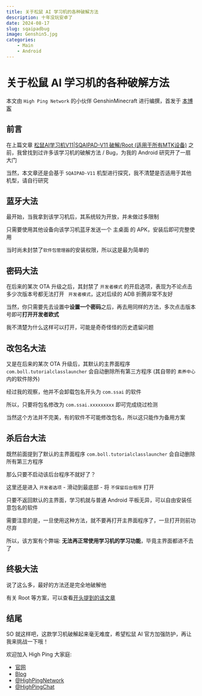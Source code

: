 ```yaml
---
title: 关于松鼠 AI 学习机的各种破解方法
description: 十年没玩安卓了
date: 2024-08-17
slug: sqaipadbug
image: Genshin5.jpg
categories:
    - Main
    - Android
---
```


# 关于松鼠 AI 学习机的各种破解方法

本文由 `High Ping Network` 的小伙伴 GenshinMinecraft 进行编撰，首发于 [本博客](https://blog.c1oudf1are.eu.org/p/) 

## 前言

在上篇文章 [松鼠AI学习机V11|SQAIPAD-V11 破解/Root (适用于所有MTK设备)](https://blog.c1oudf1are.eu.org/p/sqaipad/) 之前，我曾找到过许多该学习机的破解方法 / Bug，为我的 Android 研究开了一扇大门

当然，本文章还是会基于 `SQAIPAD-V11` 机型进行探究，我不清楚是否适用于其他机型，请自行研究

## 蓝牙大法

最开始，当我拿到该学习机后，其系统较为开放，并未做过多限制

只需要使用其他设备向该学习机蓝牙发送一个 主桌面 的 APK，安装后即可完整使用

当时尚未封禁了`软件包管理器`的安装权限，所以这是最为简单的

## 密码大法

在后来的某次 OTA 升级之后，其封禁了 `开发者模式` 的开启选项，表现为不论点击多少次版本号都无法打开 `
开发者模式`，这对后续的 ADB 折腾非常不友好

当然，你只需要先去设置中**设置一个密码**之后，再去用同样的方法，多次点击版本号即可**打开开发者欧式**

我不清楚为什么这样可以打开，可能是奇奇怪怪的历史遗留问题

## 改包名大法

又是在后来的某次 OTA 升级后，其默认的主界面程序 `com.boll.tutorialclasslauncher` 会自动删除所有第三方程序 (其自带的 `素养中心` 内的软件除外)

经过我的观察，他并不会卸载包名开头为 `com.ssai` 的软件

所以，只要将包名修改为 `com.ssai.xxxxxxxxx` 即可完成绕过检测

当然这个方法并不完美，有的软件不可能修改包名，所以这只能作为备用方案

## 杀后台大法

既然前面提到了默认的主界面程序 `com.boll.tutorialclasslauncher` 会自动删除所有第三方程序

那么只要不启动该后台程序不就好了？

这里还是进入 `开发者选项` - 滑动到最底部 - 将 `不保留后台程序` 打开

只要不返回默认的主界面，学习机就与普通 Android 平板无异，可以自由安装任意包名的软件

需要注意的是，一旦使用这种方法，就不要再打开主界面程序了，一旦打开则前功尽弃

所以，该方案有个弊端: **无法再正常使用学习机的学习功能**，毕竟主界面都进不去了

## 终极大法

说了这么多，最好的方法还是完全地破解他

有关 Root 等方案，可以查看[开头提到的该文章](https://blog.c1oudf1are.eu.org/p/sqaipad/)

## 结尾

SO 就这样吧，这款学习机破解起来毫无难度，希望松鼠 AI 官方加强防护，再让我来挑战一下哦！

欢迎加入 High Ping 大家庭:

- [官网](https://highp.ing)
- [Blog](https://blog.c1oudf1are.eu.org)
- [@HighPingNetwork](https://t.me/HighPingNetwork)
- [@HighPingChat](https://t.me/highpingchat)


